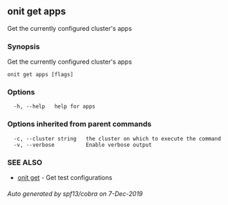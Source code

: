 ## onit get apps

Get the currently configured cluster's apps

### Synopsis

Get the currently configured cluster's apps

```
onit get apps [flags]
```

### Options

```
  -h, --help   help for apps
```

### Options inherited from parent commands

```
  -c, --cluster string   the cluster on which to execute the command
  -v, --verbose          Enable verbose output
```

### SEE ALSO

* [onit get](onit_get.md)	 - Get test configurations

###### Auto generated by spf13/cobra on 7-Dec-2019
